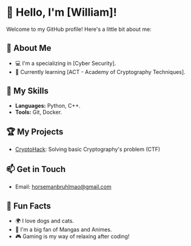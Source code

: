 # 👋 Hello, I'm [William]!

Welcome to my GitHub profile! Here's a little bit about me:

## 🌟 About Me
- 💻 I'm a  specializing in [Cyber Security].
- 🌱 Currently learning [ACT - Academy of Cryptography Techniques].

## 🚀 My Skills
- **Languages:** Python, C++.
- **Tools:** Git, Docker.

## 🏆 My Projects
- [CryptoHack](https://github.com/William69-svg/CRYPTOHACK): Solving basic Cryptography's problem (CTF)

## 📫 Get in Touch
- Email: horsemanbruhlmao@gmail.com

## 🎉 Fun Facts
- 🌍 I love dogs and cats.
- 📖 I'm a big fan of Mangas and Animes.
- 🎮 Gaming is my way of relaxing after coding!
